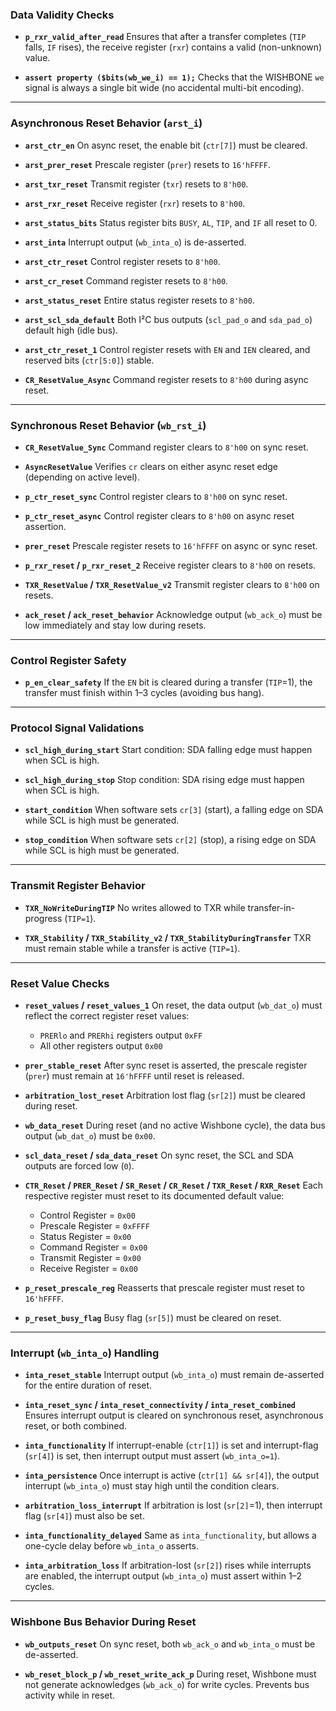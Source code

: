 ### **Data Validity Checks**

* **`p_rxr_valid_after_read`**
  Ensures that after a transfer completes (`TIP` falls, `IF` rises), the receive register (`rxr`) contains a valid (non-unknown) value.

* **`assert property ($bits(wb_we_i) == 1);`**
  Checks that the WISHBONE `we` signal is always a single bit wide (no accidental multi-bit encoding).

---

### **Asynchronous Reset Behavior (`arst_i`)**

* **`arst_ctr_en`**
  On async reset, the enable bit (`ctr[7]`) must be cleared.

* **`arst_prer_reset`**
  Prescale register (`prer`) resets to `16'hFFFF`.

* **`arst_txr_reset`**
  Transmit register (`txr`) resets to `8'h00`.

* **`arst_rxr_reset`**
  Receive register (`rxr`) resets to `8'h00`.

* **`arst_status_bits`**
  Status register bits `BUSY`, `AL`, `TIP`, and `IF` all reset to 0.

* **`arst_inta`**
  Interrupt output (`wb_inta_o`) is de-asserted.

* **`arst_ctr_reset`**
  Control register resets to `8'h00`.

* **`arst_cr_reset`**
  Command register resets to `8'h00`.

* **`arst_status_reset`**
  Entire status register resets to `8'h00`.

* **`arst_scl_sda_default`**
  Both I²C bus outputs (`scl_pad_o` and `sda_pad_o`) default high (idle bus).

* **`arst_ctr_reset_1`**
  Control register resets with `EN` and `IEN` cleared, and reserved bits (`ctr[5:0]`) stable.

* **`CR_ResetValue_Async`**
  Command register resets to `8'h00` during async reset.

---

### **Synchronous Reset Behavior (`wb_rst_i`)**

* **`CR_ResetValue_Sync`**
  Command register clears to `8'h00` on sync reset.

* **`AsyncResetValue`**
  Verifies `cr` clears on either async reset edge (depending on active level).

* **`p_ctr_reset_sync`**
  Control register clears to `8'h00` on sync reset.

* **`p_ctr_reset_async`**
  Control register clears to `8'h00` on async reset assertion.

* **`prer_reset`**
  Prescale register resets to `16'hFFFF` on async or sync reset.

* **`p_rxr_reset` / `p_rxr_reset_2`**
  Receive register clears to `8'h00` on resets.

* **`TXR_ResetValue` / `TXR_ResetValue_v2`**
  Transmit register clears to `8'h00` on resets.

* **`ack_reset` / `ack_reset_behavior`**
  Acknowledge output (`wb_ack_o`) must be low immediately and stay low during resets.


---

### **Control Register Safety**

* **`p_en_clear_safety`**
  If the `EN` bit is cleared during a transfer (`TIP`=1), the transfer must finish within 1–3 cycles (avoiding bus hang).

---

### **Protocol Signal Validations**

* **`scl_high_during_start`**
  Start condition: SDA falling edge must happen when SCL is high.

* **`scl_high_during_stop`**
  Stop condition: SDA rising edge must happen when SCL is high.

* **`start_condition`**
  When software sets `cr[3]` (start), a falling edge on SDA while SCL is high must be generated.

* **`stop_condition`**
  When software sets `cr[2]` (stop), a rising edge on SDA while SCL is high must be generated.

---

### **Transmit Register Behavior**

* **`TXR_NoWriteDuringTIP`**
  No writes allowed to TXR while transfer-in-progress (`TIP=1`).

* **`TXR_Stability` / `TXR_Stability_v2` / `TXR_StabilityDuringTransfer`**
  TXR must remain stable while a transfer is active (`TIP=1`).

---

### **Reset Value Checks**

* **`reset_values` / `reset_values_1`**
  On reset, the data output (`wb_dat_o`) must reflect the correct register reset values:

  * `PRERlo` and `PRERhi` registers output `0xFF`
  * All other registers output `0x00`

* **`prer_stable_reset`**
  After sync reset is asserted, the prescale register (`prer`) must remain at `16'hFFFF` until reset is released.

* **`arbitration_lost_reset`**
  Arbitration lost flag (`sr[2]`) must be cleared during reset.

* **`wb_data_reset`**
  During reset (and no active Wishbone cycle), the data bus output (`wb_dat_o`) must be `0x00`.

* **`scl_data_reset` / `sda_data_reset`**
  On sync reset, the SCL and SDA outputs are forced low (`0`).

* **`CTR_Reset` / `PRER_Reset` / `SR_Reset` / `CR_Reset` / `TXR_Reset` / `RXR_Reset`**
  Each respective register must reset to its documented default value:

  * Control Register = `0x00`
  * Prescale Register = `0xFFFF`
  * Status Register = `0x00`
  * Command Register = `0x00`
  * Transmit Register = `0x00`
  * Receive Register = `0x00`

* **`p_reset_prescale_reg`**
  Reasserts that prescale register must reset to `16'hFFFF`.

* **`p_reset_busy_flag`**
  Busy flag (`sr[5]`) must be cleared on reset.

---

### **Interrupt (`wb_inta_o`) Handling**

* **`inta_reset_stable`**
  Interrupt output (`wb_inta_o`) must remain de-asserted for the entire duration of reset.

* **`inta_reset_sync` / `inta_reset_connectivity` / `inta_reset_combined`**
  Ensures interrupt output is cleared on synchronous reset, asynchronous reset, or both combined.

* **`inta_functionality`**
  If interrupt-enable (`ctr[1]`) is set and interrupt-flag (`sr[4]`) is set, then interrupt output must assert (`wb_inta_o=1`).

* **`inta_persistence`**
  Once interrupt is active (`ctr[1] && sr[4]`), the output interrupt (`wb_inta_o`) must stay high until the condition clears.

* **`arbitration_loss_interrupt`**
  If arbitration is lost (`sr[2]`=1), then interrupt flag (`sr[4]`) must also be set.

* **`inta_functionality_delayed`**
  Same as `inta_functionality`, but allows a one-cycle delay before `wb_inta_o` asserts.

* **`inta_arbitration_loss`**
  If arbitration-lost (`sr[2]`) rises while interrupts are enabled, the interrupt output (`wb_inta_o`) must assert within 1–2 cycles.

---

### **Wishbone Bus Behavior During Reset**

* **`wb_outputs_reset`**
  On sync reset, both `wb_ack_o` and `wb_inta_o` must be de-asserted.

* **`wb_reset_block_p` / `wb_reset_write_ack_p`**
  During reset, Wishbone must not generate acknowledges (`wb_ack_o`) for write cycles. Prevents bus activity while in reset.
